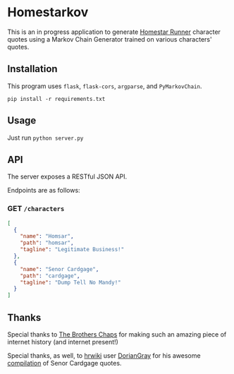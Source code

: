 # Homestarkov

This is an in progress application to generate
[Homestar Runner](http://homestarrunner.com) character quotes using a
Markov Chain Generator trained on various characters' quotes.

## Installation

This program uses `flask`, `flask-cors`, `argparse`, and `PyMarkovChain`.

`pip install -r requirements.txt`

## Usage

Just run `python server.py`

## API

The server exposes a RESTful JSON API.

Endpoints are as follows:

### GET `/characters`

```json
[
  {
    "name": "Homsar",
    "path": "homsar",
    "tagline": "Legitimate Business!"
  },
  {
    "name": "Senor Cardgage",
    "path": "cardgage",
    "tagline": "Dump Tell No Mandy!"
  }
]
```

## Thanks

Special thanks to
[The Brothers Chaps](http://www.hrwiki.org/wiki/The_Brothers_Chaps)
for making such an amazing piece of internet history (and internet present!)

Special thanks, as well, to [hrwiki](http://hrwiki.org) user
[DorianGray](http://www.hrwiki.org/wiki/User:DorianGray) for his awesome
[compilation](http://www.hrwiki.org/wiki/User:DorianGray/Analysis_of_Senor_Cardgage%27s_Speech_Patterns)
of Senor Cardgage quotes.
